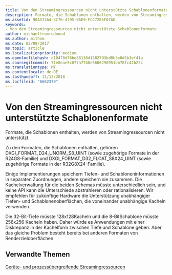 ```yaml
---
title: Von den Streamingressourcen nicht unterstützte Schablonenformate
description: Formate, die Schablonen enthalten, werden von Streamingressourcen nicht unterstützt.
ms.assetid: 90A572A4-3C76-4795-BAE9-FCC72B5F07AD
keywords:
- Von den Streamingressourcen nicht unterstützte Schablonenformate
author: michaelfromredmond
ms.author: mithom
ms.date: 02/08/2017
ms.topic: article
ms.localizationpriority: medium
ms.openlocfilehash: d10478d76be88138d1382793bd8b5e0d5b3ef41a
ms.sourcegitcommit: 71e8eae5c077a7740e5606298951bb78fc42b22c
ms.translationtype: MT
ms.contentlocale: de-DE
ms.lasthandoff: 11/13/2018
ms.locfileid: "6662370"
---
```

# <a name="stencil-formats-not-supported-with-streaming-resources"></a>Von den Streamingressourcen nicht unterstützte Schablonenformate


Formate, die Schablonen enthalten, werden von Streamingressourcen nicht unterstützt.

Zu den Formaten, die Schablonen enthalten, gehören DXGI\_FORMAT\_D24\_UNORM\_S8\_UINT (sowie zugehörige Formate in der R24G8-Familie) und DXGI\_FORMAT\_D32\_FLOAT\_S8X24\_UINT (sowie zugehörige Formate in der R32G8X24-Familie).

Einige Implementierungen speichern Tiefen- und Schabloneninformationen in separaten Zuordnungen, andere speichern sie zusammen. Die Kachelverwaltung für die beiden Schemas müsste unterschiedlich sein, und keine API kann die Unterschiede abstrahieren oder rationalisieren. Wir empfehlen für zukünftige Hardware die Unterstützung unabhängiger Tiefen- und Schablonenoberflächen, die voneinander unabhängige Kacheln verwenden.

Die 32-Bit-Tiefe müsste 128x128Kacheln und die 8-BitSchablone müsste 256x256 Kacheln haben. Daher würde es Anwendungen mit einer Diskrepanz in der Kachelform zwischen Tiefe und Schablone geben. Aber das gleiche Problem besteht bereits bei anderen Formaten von Renderzieloberflächen.

## <a name="span-idrelated-topicsspanrelated-topics"></a><span id="related-topics"></span>Verwandte Themen


[Geräte- und prozessübergreifende Streamingressourcen](streaming-resource-cross-process-and-device-sharing.md)

 

 




